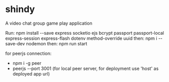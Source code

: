 # shindy
A video chat group game play application

Run:  npm install --save express socketio ejs bcrypt passport passport-local express-session express-flash dotenv method-override uuid 
then: npm i --save-dev nodemon
then:  npm run start

for peerjs connection: 
- npm i -g peer
- peerjs --port 3001 (for local peer server, for deployment use 'host' as deployed app url)